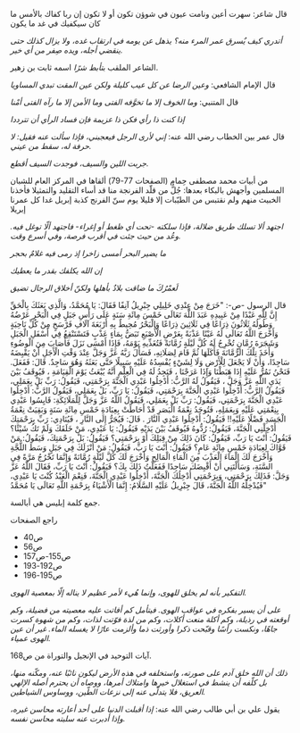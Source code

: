قال شاعر:
سهرت أعين ونامت عيون   في شوؤن تكون أو لا تكون
إن ربا كفاك بالأمس ما كان   سيكفيك في غد ما يكون

*أتدري كيف يٌسرق عمر المرء منه؟ يذهل عن يومه في ارتقاب غده، ولا يزال كذلك حتى ينقضي أجله، ويده صِفر من أي خير.*

الشاعر الملقب ب*تأبط شرًا* اسمه ثابت بن زهير.

قال الإمام الشافعي:
*وعين الرضا عن كل عيب كليلة   ولكن عين المقت تبدي المساويا*

قال المتنبي:
*وما الخوف إلا ما تخوَّفه الفتى   وما الأمن إلا ما رآه الفتى أمْنا*

*إذا كنت ذا رأي فكن ذا عزيمة  فإن فساد الرأي أن تترددا*

قال عمر بين الخطاب رضي الله عنه:
*إني لأرى الرجل فيعجبني، فإذا سألت عنه فقيل: لا حرفة له، سقط من عيني.*

*جربت اللين والسيف، فوجدت السيف أقطع.*

من أبيات محمد مصطفى حِمام (الصفحات 77-79)
ألقاها في المركز العام للشبان المسلمين وأجهش بالبكاء بعدها:
جُلُّ من قلّد الفرنجة منا   قد أساء التقليد والتمثيلا
فأخذنا الخبيث منهم ولم   نقتبس من الطيّبات إلا قليلا
يوم سنّ الفرنج كذبة إبريل   غدا كل عمرنا إبريلا

*اجتهد ألا تسلك طريق ضلالة، فإذا سلكته -تحت أي ظغط أو إغراء- فاجتهد ألّا توغل فيه. وعُد من حيث جئت في أقرب فرصة، وفي أسرع وقت.*

*ما يضير البحر أمسى زاخرا   إذ رمى فيه غلامٌ بحجر*

*إن الله يكلفك بقدر ما يعطيك*

*لَعمْرُكَ ما ضاقت بلادٌ بأهلها   ولكنّ أخلاق الرجال تضيق*

قال الرسول -ص-:
"خَرَجَ مِنْ عِنْدِي خَلِيلِي جِبْرِيلُ آنِفًا فَقَالَ: يَا مُحَمَّدُ، وَالَّذِي بَعَثَكَ بِالْحَقِّ إِنَّ لِلَّهِ عَبْدًا مِنْ عَبِيدِهِ عَبَدَ اللَّهَ تَعَالَى خَمْسَ مِائَةِ سَنَةٍ عَلَى رَأْسِ جَبَلٍ فِي الْبَحْرِ عَرْضُهُ وَطُولُهُ ثَلَاثُونَ ذِرَاعًا فِي ثَلَاثِينَ ذِرَاعًا وَالْبَحْرُ مُحِيطٌ بِهِ أَرْبَعَةَ آلَافِ فَرْسَخٍ مِنْ كُلِّ نَاحِيَةٍ وَأَخْرَجَ اللَّهُ تَعَالَى لَهُ عَيْنًا عَذْبَةً بِعَرْضِ الْأُصْبَعِ تَبَضُّ بِمَاءٍ عَذْبٍ فَتَسْتَنْقِعُ فِي أَسْفَلِ الْجَبَلِ وَشَجَرَةَ رُمَّانٍ تُخْرِجُ لَهُ كُلَّ لَيْلَةٍ رُمَّانَةً فَتُغَذِّيهِ يَوْمَهُ، فَإِذَا أَمْسَى نَزَلَ فَأَصَابَ مِنَ الْوضُوءِ وَأَخَذَ تِلْكَ الرُّمَّانَةَ فَأَكَلَهَا ثُمَّ قَامَ لِصَلَاتِهِ، فَسَأَلَ رَبَّهُ عَزَّ وَجَلَّ عِنْدَ وَقْتِ الْأَجَلِ أَنْ يَقْبِضَهُ سَاجِدًا، وَأَنْ لَا يَجْعَلَ لِلْأَرْضِ وَلَا لِشَيْءٍ يُفْسِدُهُ عَلَيْهِ سَبِيلًا حَتَّى بَعَثَهُ وَهُوَ سَاجِدٌ. قَالَ: فَفَعَلَ. فَنَحْنُ نَمُرُّ عَلَيْهِ إِذَا هَبَطْنَا وَإِذَا عَرَجْنَا ، فَنَجِدُ لَهُ فِي الْعِلْمِ أَنَّهُ يُبْعَثُ يَوْمَ الْقِيَامَةِ ، فَيُوقَفُ بَيْنَ يَدَيِ اللَّهِ عَزَّ وَجَلَّ ، فَيَقُولُ لَهُ الرَّبُّ: أَدْخِلُوا عَبْدِي الْجَنَّةَ بِرَحْمَتِي، فَيَقُولُ: رَبِّ بَلْ بِعَمَلِي، فَيَقُولُ الرَّبُّ: أَدْخِلُوا عَبْدِي الْجَنَّةَ بِرَحْمَتِي، فَيَقُولُ: يَا رَبِّ، بَلْ بِعَمَلِي، فَيَقُولُ الرَّبُّ: أَدْخِلُوا عَبْدِي الْجَنَّةَ بِرَحْمَتِي، فَيَقُولُ: رَبِّ بَلْ بِعَمَلِي، فَيَقُولُ اللَّهُ عَزَّ وَجَلَّ لِلْمَلَائِكَةِ: قَايِسُوا عَبْدِي بِنِعْمَتِي عَلَيْهِ وَبِعَمَلِهِ، فَتُوجَدُ نِعْمَةُ الْبَصَرِ قَدْ أَحَاطَتْ بِعِبَادَةِ خَمْسِ مِائَةِ سَنَةٍ وَبَقِيَتْ نِعْمَةُ الْجَسَدِ فَضْلًا عَلَيْهِ!! فَيَقُولُ: أَدْخِلُوا عَبْدِي النَّارَ . قَالَ: فَيُجَرُّ إِلَى النَّارِ ، فَيُنَادِي: رَبِّ بِرَحْمَتِكَ أَدْخِلْنِي الْجَنَّةَ، فَيَقُولُ: رُدُّوهُ فَيُوقَفُ بَيْنَ يَدَيْهِ فَيَقُولُ: يَا عَبْدِي، مَنْ خَلَقَكَ وَلَمْ تَكُ شَيْئًا؟ فَيَقُولُ: أَنْتَ يَا رَبِّ، فَيَقُولُ: كَانَ ذَلِكَ مِنْ قِبَلِكَ أَوْ بِرَحْمَتِي؟ فَيَقُولُ: بَلْ بِرَحْمَتِكَ، فَيَقُولُ: مَنْ قَوَّاكَ لِعِبَادَةِ خَمْسِ مِائَةِ عَامٍ؟ فَيَقُولُ: أَنْتَ يَا رَبِّ، فَيَقُولُ: مَنْ أَنْزَلَكَ فِي جَبَلٍ وَسَطَ اللُّجَّةِ وَأَخْرَجَ لَكَ الْمَاءَ الْعَذْبَ مِنَ الْمَاءِ الْمَالِحِ وَأَخْرَجَ لَكَ كُلَّ لَيْلَةٍ رُمَّانَةً وَإِنَّمَا تَخْرُجُ مَرَّةً فِي السَّنَةِ، وَسَأَلْتَنِي أَنْ أَقْبِضَكَ سَاجِدًا فَفَعَلْتُ ذَلِكَ بِكَ؟ فَيَقُولُ: أَنْتَ يَا رَبِّ، فَقَالَ اللَّهُ عَزَّ وَجَلَّ: فَذَلِكَ بِرَحْمَتِي، وَبِرَحْمَتِي أُدْخِلُكَ الْجَنَّةَ، أَدْخِلُوا عَبْدِي الْجَنَّةَ، فَنِعْمَ الْعَبْدُ كُنْتَ يَا عَبْدِي، فَيُدْخِلُهُ اللَّهُ الْجَنَّةَ، قَالَ جِبْرِيلُ عَلَيْهِ السَّلَامُ: إِنَّمَا الْأَشْيَاءُ بِرَحْمَةِ اللَّهِ تَعَالَى يَا مُحَمَّدُ"

جمع كلمة إبليس هي أبالسة.

راجع الصفحات
- ص40
- ص56
- ص155-ص157
- ص192-193
- ص195-196

*التفكير بأنه لم يخلق للهوى، وإنما هُيء لأمر عظيم لا يناله إلّا بمعصية الهوى.*

*على أن يسير بفكره في عواقب الهوى. فيتأمل كم أفاتت عليه معصيته من فضيلة، وكم أوقعته في رذيلة، وكم أكلة منعت أكلات، وكم من لذة فوّتت لذات، وكم من شهوة كسرت جاهًا، ونكست رأسًا وقبّحت ذكرا وأورثت ذما وألزمت عارًا لا يغسله الماء. غير أن عين الهوى عمياء.*

آيات التوحيد في الإنجيل والتوراة من ص168.

*ذلك أن الله خلق آدم على صورته، واستخلفه في هذه الأرض ليكون نائبًا عنه، ومكّنه منها، بل كلّفه أن ينشط في استغلال خيرها وامتلاك أمرها، ووصاه أن يحترم أصله الإلهي العريق، فلا يتدلّى عنه إلى نزعات الطّين، ووساوس الشياطين.*

يقول علي بن أبي طالب رضي الله عنه:
*إذا أقبلت الدنيا على أحد أعارته محاسن غيره، وإذا أدبرت عنه سلبته محاسن نفسه.*
